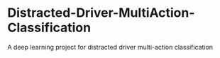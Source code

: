 # Distracted-Driver-MultiAction-Classification
A deep learning project for distracted driver multi-action classification
